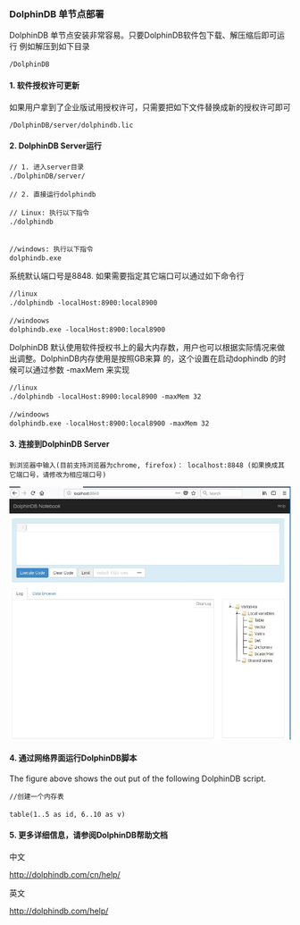 ### DolphinDB 单节点部署
DolphinDB 单节点安装非常容易。只要DolphinDB软件包下载、解压缩后即可运行
例如解压到如下目录

```
/DolphinDB
```

#### 1. 软件授权许可更新

如果用户拿到了企业版试用授权许可，只需要把如下文件替换成新的授权许可即可

```
/DolphinDB/server/dolphindb.lic
```

#### 2. DolphinDB Server运行

```
// 1. 进入server目录
./DolphinDB/server/

// 2. 直接运行dolphindb

// Linux: 执行以下指令
./dolphindb


//windows: 执行以下指令
dolphindb.exe
```

系统默认端口号是8848. 如果需要指定其它端口可以通过如下命令行

```
//linux
./dolphindb -localHost:8900:local8900

//windoows
dolphindb.exe -localHost:8900:local8900
```

DolphinDB 默认使用软件授权书上的最大内存数，用户也可以根据实际情况来做出调整。DolphinDB内存使用是按照GB来算
的，这个设置在启动dophindb 的时候可以通过参数 -maxMem 来实现

```
//linux
./dolphindb -localHost:8900:local8900 -maxMem 32

//windoows
dolphindb.exe -localHost:8900:local8900 -maxMem 32
```

#### 3. 连接到DolphinDB Server

```
到浏览器中输入(目前支持浏览器为chrome, firefox)： localhost:8848 (如果换成其它端口号，请修改为相应端口号)
```
![](images/single_web.JPG)

#### 4. 通过网络界面运行DolphinDB脚本

The figure above shows the out put of the following DolphinDB script.

```
//创建一个内存表

table(1..5 as id, 6..10 as v)

```

#### 5. 更多详细信息，请参阅DolphinDB帮助文档
中文

http://dolphindb.com/cn/help/

英文

http://dolphindb.com/help/
